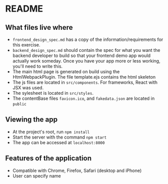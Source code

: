 # README

## What files live where

* `frontend_design_spec.md` has a copy of the information/requirements for this
  exercise.
* `backend_design_spec.md` should contain the spec for what you want the
  backend developer to build so that your frontend demo app would actually work
  someday. Once you have your app more or less working, you'll need to write
  this.
* The main html page is generated on build using the HtmlWebpackPlugin.
  The file template.ejs contains the html skeleton
* The js files are located in `src/components`. For frameworks, React with JSX
  was used.
* The sylesheet is located in `src/styles`.
* The contentBase files `favicon.ico`, and `fakedata.json` are located in
  `public`


## Viewing the app

* At the project's root, run `npm install`
* Start the server with the command `npm start`
* The app can be accessed at `localhost:8000`

## Features of the application

* Compatible with Chrome, Firefox, Safari (desktop and iPhone)
* User can specify name
